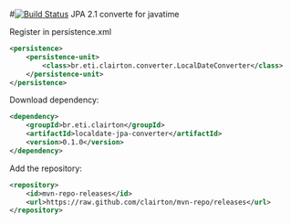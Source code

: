 #[![Build Status](https://drone.io/github.com/clairton/localdate-jpa-converter/status.png)](https://drone.io/github.com/clairton/localdate-jpa-converter/latest)
JPA 2.1 converte for javatime

Register in persistence.xml

```xml
<persistence>
	<persistence-unit>
		<class>br.eti.clairton.converter.LocalDateConverter</class>
	</persistence-unit>
</persistence>
```

Download  dependency:
```xml
<dependency>
	<groupId>br.eti.clairton</groupId>
	<artifactId>localdate-jpa-converter</artifactId>
	<version>0.1.0</version>
</dependency>
```
Add the repository:
```xml
<repository>
	<id>mvn-repo-releases</id>
	<url>https://raw.github.com/clairton/mvn-repo/releases</url>
</repository>
```

